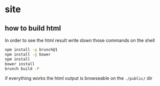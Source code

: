 # site

## how to  build html

In order to see the html result write down those commands on the shell

```bash
npm install -g brunch@1
npm install -g bower
npm install
bower install
brunch build -P
```

if everything works the html output is browseable on the `./public/` dir

